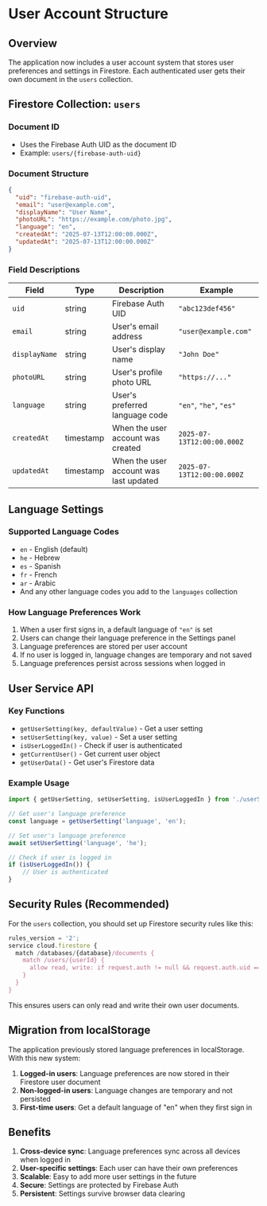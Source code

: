 # User Account Structure

## Overview
The application now includes a user account system that stores user preferences and settings in Firestore. Each authenticated user gets their own document in the `users` collection.

## Firestore Collection: `users`

### Document ID
- Uses the Firebase Auth UID as the document ID
- Example: `users/{firebase-auth-uid}`

### Document Structure
```json
{
  "uid": "firebase-auth-uid",
  "email": "user@example.com",
  "displayName": "User Name",
  "photoURL": "https://example.com/photo.jpg",
  "language": "en",
  "createdAt": "2025-07-13T12:00:00.000Z",
  "updatedAt": "2025-07-13T12:00:00.000Z"
}
```

### Field Descriptions

| Field | Type | Description | Example |
|-------|------|-------------|---------|
| `uid` | string | Firebase Auth UID | `"abc123def456"` |
| `email` | string | User's email address | `"user@example.com"` |
| `displayName` | string | User's display name | `"John Doe"` |
| `photoURL` | string | User's profile photo URL | `"https://..."` |
| `language` | string | User's preferred language code | `"en"`, `"he"`, `"es"` |
| `createdAt` | timestamp | When the user account was created | `2025-07-13T12:00:00.000Z` |
| `updatedAt` | timestamp | When the user account was last updated | `2025-07-13T12:00:00.000Z` |

## Language Settings

### Supported Language Codes
- `en` - English (default)
- `he` - Hebrew
- `es` - Spanish
- `fr` - French
- `ar` - Arabic
- And any other language codes you add to the `languages` collection

### How Language Preferences Work
1. When a user first signs in, a default language of `"en"` is set
2. Users can change their language preference in the Settings panel
3. Language preferences are stored per user account
4. If no user is logged in, language changes are temporary and not saved
5. Language preferences persist across sessions when logged in

## User Service API

### Key Functions
- `getUserSetting(key, defaultValue)` - Get a user setting
- `setUserSetting(key, value)` - Set a user setting
- `isUserLoggedIn()` - Check if user is authenticated
- `getCurrentUser()` - Get current user object
- `getUserData()` - Get user's Firestore data

### Example Usage
```javascript
import { getUserSetting, setUserSetting, isUserLoggedIn } from './userService.js';

// Get user's language preference
const language = getUserSetting('language', 'en');

// Set user's language preference
await setUserSetting('language', 'he');

// Check if user is logged in
if (isUserLoggedIn()) {
    // User is authenticated
}
```

## Security Rules (Recommended)

For the `users` collection, you should set up Firestore security rules like this:

```javascript
rules_version = '2';
service cloud.firestore {
  match /databases/{database}/documents {
    match /users/{userId} {
      allow read, write: if request.auth != null && request.auth.uid == userId;
    }
  }
}
```

This ensures users can only read and write their own user documents.

## Migration from localStorage

The application previously stored language preferences in localStorage. With this new system:

1. **Logged-in users**: Language preferences are now stored in their Firestore user document
2. **Non-logged-in users**: Language changes are temporary and not persisted
3. **First-time users**: Get a default language of "en" when they first sign in

## Benefits

1. **Cross-device sync**: Language preferences sync across all devices when logged in
2. **User-specific settings**: Each user can have their own preferences
3. **Scalable**: Easy to add more user settings in the future
4. **Secure**: Settings are protected by Firebase Auth
5. **Persistent**: Settings survive browser data clearing 